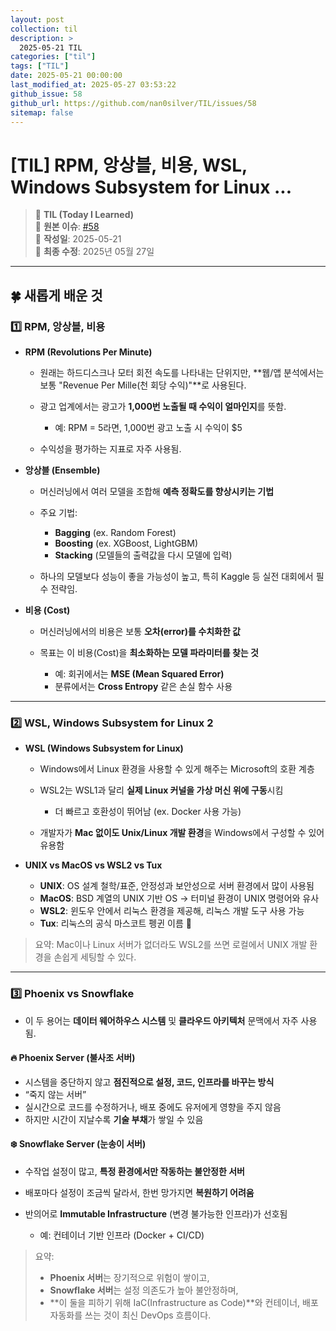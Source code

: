 ```yaml
---
layout: post
collection: til
description: >
  2025-05-21 TIL
categories: ["til"]
tags: ["TIL"]
date: 2025-05-21 00:00:00
last_modified_at: 2025-05-27 03:53:22
github_issue: 58
github_url: https://github.com/nan0silver/TIL/issues/58
sitemap: false
---
```


# [TIL] RPM, 앙상블, 비용, WSL, Windows Subsystem for Linux ...

> 📝 **TIL (Today I Learned)**  
> 🔗 **원본 이슈**: [#58](https://github.com/nan0silver/TIL/issues/58)  
> 📅 **작성일**: 2025-05-21  
> 🔄 **최종 수정**: 2025년 05월 27일

---

## 🍀 새롭게 배운 것

### 1️⃣ **RPM, 앙상블, 비용**

- **RPM (Revolutions Per Minute)**

  - 원래는 하드디스크나 모터 회전 속도를 나타내는 단위지만, \*\*웹/앱 분석에서는 보통 "Revenue Per Mille(천 회당 수익)"\*\*로 사용된다.
  - 광고 업계에서는 광고가 **1,000번 노출될 때 수익이 얼마인지**를 뜻함.

    - 예: RPM = 5라면, 1,000번 광고 노출 시 수익이 \$5

  - 수익성을 평가하는 지표로 자주 사용됨.

- **앙상블 (Ensemble)**

  - 머신러닝에서 여러 모델을 조합해 **예측 정확도를 향상시키는 기법**
  - 주요 기법:

    - **Bagging** (ex. Random Forest)
    - **Boosting** (ex. XGBoost, LightGBM)
    - **Stacking** (모델들의 출력값을 다시 모델에 입력)

  - 하나의 모델보다 성능이 좋을 가능성이 높고, 특히 Kaggle 등 실전 대회에서 필수 전략임.

- **비용 (Cost)**

  - 머신러닝에서의 비용은 보통 **오차(error)를 수치화한 값**
  - 목표는 이 비용(Cost)을 **최소화하는 모델 파라미터를 찾는 것**

    - 예: 회귀에서는 **MSE (Mean Squared Error)**
    - 분류에서는 **Cross Entropy** 같은 손실 함수 사용

---

### 2️⃣ **WSL, Windows Subsystem for Linux 2**

- **WSL (Windows Subsystem for Linux)**

  - Windows에서 Linux 환경을 사용할 수 있게 해주는 Microsoft의 호환 계층
  - WSL2는 WSL1과 달리 **실제 Linux 커널을 가상 머신 위에 구동**시킴

    - 더 빠르고 호환성이 뛰어남 (ex. Docker 사용 가능)

  - 개발자가 **Mac 없이도 Unix/Linux 개발 환경**을 Windows에서 구성할 수 있어 유용함

- **UNIX vs MacOS vs WSL2 vs Tux**

  - **UNIX**: OS 설계 철학/표준, 안정성과 보안성으로 서버 환경에서 많이 사용됨
  - **MacOS**: BSD 계열의 UNIX 기반 OS → 터미널 환경이 UNIX 명령어와 유사
  - **WSL2**: 윈도우 안에서 리눅스 환경을 제공해, 리눅스 개발 도구 사용 가능
  - **Tux**: 리눅스의 공식 마스코트 펭귄 이름 🐧

> 요약: Mac이나 Linux 서버가 없더라도 WSL2를 쓰면 로컬에서 UNIX 개발 환경을 손쉽게 세팅할 수 있다.

---

### 3️⃣ **Phoenix vs Snowflake**

- 이 두 용어는 **데이터 웨어하우스 시스템** 및 **클라우드 아키텍처** 문맥에서 자주 사용됨.

#### 🔥 Phoenix Server (불사조 서버)

- 시스템을 중단하지 않고 **점진적으로 설정, 코드, 인프라를 바꾸는 방식**
- “죽지 않는 서버”
- 실시간으로 코드를 수정하거나, 배포 중에도 유저에게 영향을 주지 않음
- 하지만 시간이 지날수록 **기술 부채**가 쌓일 수 있음

#### ❄️ Snowflake Server (눈송이 서버)

- 수작업 설정이 많고, **특정 환경에서만 작동하는 불안정한 서버**
- 배포마다 설정이 조금씩 달라서, 한번 망가지면 **복원하기 어려움**
- 반의어로 **Immutable Infrastructure** (변경 불가능한 인프라)가 선호됨

  - 예: 컨테이너 기반 인프라 (Docker + CI/CD)

> 요약:
>
> - **Phoenix 서버**는 장기적으로 위험이 쌓이고,
> - **Snowflake 서버**는 설정 의존도가 높아 불안정하며,
> - \*\*이 둘을 피하기 위해 IaC(Infrastructure as Code)\*\*와 컨테이너, 배포 자동화를 쓰는 것이 최신 DevOps 흐름이다.
